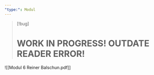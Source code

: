 ```yaml
---
"type:": Modul
---
```


> [!bug]
> # WORK IN PROGRESS! OUTDATE READER ERROR!


![[Modul 6 Reiner Balschun.pdf]]